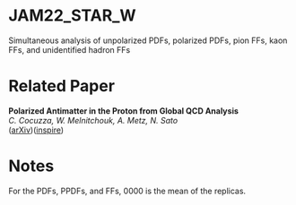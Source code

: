 # JAM22_STAR_W

Simultaneous analysis of unpolarized PDFs, polarized PDFs, pion FFs, kaon FFs, and unidentified hadron FFs

# Related Paper

**Polarized Antimatter in the Proton from Global QCD Analysis**   
*C. Cocuzza, W. Melnitchouk, A. Metz, N. Sato*  
([arXiv][star-arXiv])([inspire][star-inspire])

[star-arXiv]:     https://arxiv.org/abs/2202.03372
[star-inspire]:   https://inspirehep.net/literature/2029139

# Notes

For the PDFs, PPDFs, and FFs, 0000 is the mean of the replicas.





